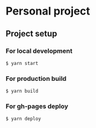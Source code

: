 # Personal project

## Project setup

### For local development
```shell
$ yarn start
```

### For production build
```shell
$ yarn build
```

### For gh-pages deploy
```shell
$ yarn deploy
```
